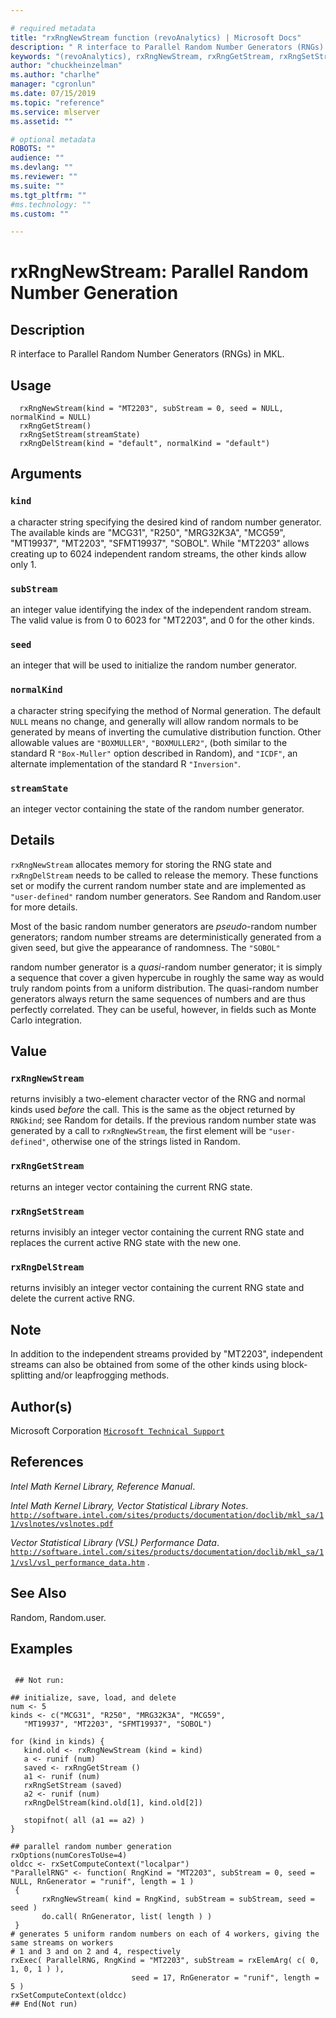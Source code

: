 ```yaml
--- 

# required metadata 
title: "rxRngNewStream function (revoAnalytics) | Microsoft Docs" 
description: " R interface to Parallel Random Number Generators (RNGs) in MKL. " 
keywords: "(revoAnalytics), rxRngNewStream, rxRngGetStream, rxRngSetStream, rxRngDelStream, distribution, sysdata" 
author: "chuckheinzelman"
ms.author: "charlhe" 
manager: "cgronlun" 
ms.date: 07/15/2019
ms.topic: "reference" 
ms.service: mlserver
ms.assetid: "" 

# optional metadata 
ROBOTS: "" 
audience: "" 
ms.devlang: "" 
ms.reviewer: "" 
ms.suite: "" 
ms.tgt_pltfrm: "" 
#ms.technology: "" 
ms.custom: "" 

--- 
```






 # rxRngNewStream:  Parallel Random Number Generation  
 ## Description

R interface to Parallel Random Number Generators (RNGs) in MKL.


 ## Usage

```   
  rxRngNewStream(kind = "MT2203", subStream = 0, seed = NULL, normalKind = NULL)
  rxRngGetStream()
  rxRngSetStream(streamState)
  rxRngDelStream(kind = "default", normalKind = "default")

```

 ## Arguments



 ### `kind`
  a character string specifying the desired kind of random number generator. The available kinds are "MCG31", "R250", "MRG32K3A", "MCG59",  "MT19937", "MT2203", "SFMT19937", "SOBOL".  While "MT2203" allows creating up to 6024 independent random streams,  the other kinds allow only 1. 


 ### `subStream`
  an integer value identifying the index of the independent random stream. The valid value is from 0 to 6023 for "MT2203", and 0 for the other kinds. 


 ### `seed`
  an integer that will be used to initialize the random number generator. 


 ### `normalKind`
  a character string specifying the method of Normal generation. The default `NULL` means no change, and generally will allow random normals to be generated by means of inverting the cumulative distribution function. Other allowable values are `"BOXMULLER"`, `"BOXMULLER2"`, (both similar to the standard R `"Box-Muller"` option described in Random), and  `"ICDF"`, an alternate implementation of the standard R `"Inversion"`. 


 ### `streamState`
  an integer vector containing the state of the random number generator. 



 ## Details

`rxRngNewStream` allocates memory for storing the RNG state and 
`rxRngDelStream` needs to be called to release the memory. These functions
set or modify the current random number state and are implemented as 
`"user-defined"` random number generators. See Random
and Random.user for more details.

Most of the basic random number generators are *pseudo*-random number
generators; random number streams are deterministically generated from a given 
seed, but give the appearance of randomness. The `"SOBOL"` 

random number generator is a *quasi*-random number 
generator; it is simply a sequence that cover a given hypercube in
roughly the same way as would truly random points from a uniform
distribution. The quasi-random number generators always return the
same sequences of numbers and are thus perfectly correlated. They can
be useful, however, in fields such as Monte Carlo integration.


 ## Value


### `rxRngNewStream`
 returns invisibly a two-element character vector of  the RNG and normal kinds used *before* the call. This is the same as the object returned by `RNGkind`; see Random for details. If the previous random  number state was generated by a call to `rxRngNewStream`, the first element will be `"user-defined"`, otherwise one of the strings listed in Random. 


### `rxRngGetStream`
 returns an integer vector containing the current RNG state.


### `rxRngSetStream`
 returns invisibly an integer vector containing the current RNG state and replaces the current active RNG state with the new one.


### `rxRngDelStream`
 returns invisibly an integer vector containing the current RNG state and delete the current active RNG.


 ## Note

In addition to the independent streams provided by "MT2203",
independent streams can also be obtained from some of the other kinds
using block-splitting and/or leapfrogging methods.


 ## Author(s)

Microsoft Corporation [`Microsoft Technical Support`](https://go.microsoft.com/fwlink/?LinkID=698556&clcid=0x409)



 ## References

*Intel Math Kernel Library, Reference Manual*.

*Intel Math Kernel Library, Vector Statistical Library Notes*.
[`http://software.intel.com/sites/products/documentation/doclib/mkl_sa/11/vslnotes/vslnotes.pdf`](http://software.intel.com/sites/products/documentation/doclib/mkl_sa/11/vslnotes/vslnotes.pdf)


*Vector Statistical Library (VSL) Performance Data*.
[`http://software.intel.com/sites/products/documentation/doclib/mkl_sa/11/vsl/vsl_performance_data.htm`](http://software.intel.com/sites/products/documentation/doclib/mkl_sa/11/vsl/vsl_performance_data.htm)
.


 ## See Also

Random, Random.user.

 ## Examples

 ```

  ## Not run:

## initialize, save, load, and delete
num <- 5
kinds <- c("MCG31", "R250", "MRG32K3A", "MCG59",  
    "MT19937", "MT2203", "SFMT19937", "SOBOL")

for (kind in kinds) {
    kind.old <- rxRngNewStream (kind = kind)
    a <- runif (num)
    saved <- rxRngGetStream ()
    a1 <- runif (num)
    rxRngSetStream (saved)
    a2 <- runif (num)
    rxRngDelStream(kind.old[1], kind.old[2])

    stopifnot( all (a1 == a2) )
}

## parallel random number generation
rxOptions(numCoresToUse=4)
oldcc <- rxSetComputeContext("localpar")
"ParallelRNG" <- function( RngKind = "MT2203", subStream = 0, seed = NULL, RnGenerator = "runif", length = 1 )
  {
        rxRngNewStream( kind = RngKind, subStream = subStream, seed = seed )
        do.call( RnGenerator, list( length ) )
  }
# generates 5 uniform random numbers on each of 4 workers, giving the same streams on workers
# 1 and 3 and on 2 and 4, respectively
rxExec( ParallelRNG, RngKind = "MT2203", subStream = rxElemArg( c( 0, 1, 0, 1 ) ),
                            seed = 17, RnGenerator = "runif", length = 5 )
rxSetComputeContext(oldcc)
 ## End(Not run) 
```



